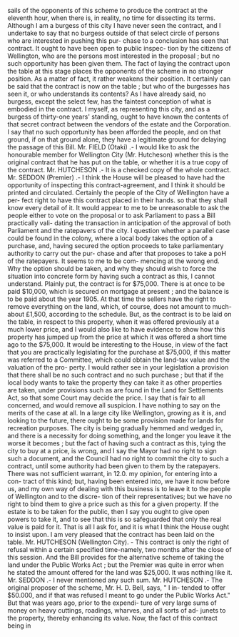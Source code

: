 sails of the opponents of this scheme to produce the contract at the eleventh hour, when there is, in reality, no time for dissecting its terms. Although I am a burgess of this city I have never seen the contract, and I undertake to say that no burgess outside of that select circle of persons who are interested in pushing this pur- chase to a conclusion has seen that contract. It ought to have been open to public inspec- tion by the citizens of Wellington, who are the persons most interested in the proposal ; but no such opportunity has been given them. The fact of laying the contract upon the table at this stage places the opponents of the scheme in no stronger position. As a matter of fact, it rather weakens their position. It certainly can be said that the contract is now on the table ; but who of the burgesses has seen it, or who understands its contents? As I have already said, no burgess, except the select few, has the faintest conception of what is embodied in the contract. I myself, as representing this city, and as a burgess of thirty-one years' standing, ought to have known the contents of that secret contract between the vendors of the estate and the Corporation. I say that no such opportunity has been afforded the people, and on that ground, if on that ground alone, they have a legitimate ground for delaying the passage of this Bill. Mr. FIELD (Otaki) .- I would like to ask the honourable member for Wellington City (Mr. Hutcheson) whether this is the original contract that he has put on the table, or whether it is a true copy of the contract. Mr. HUTCHESON .- It is a checked copy of the whole contract. Mr. SEDDON (Premier) .- I think the House will be pleased to have had the opportunity of inspecting this contract-agreement, and I think it should be printed and circulated. Certainly the people of the City of Wellington have a per- fect right to have this contract placed in their hands. so that they shall know every detail of it. It would appear to me to be unreasonable to ask the people either to vote on the proposal or to ask Parliament to pass a Bill practically vali- dating the transaction in anticipation of the approval of both Parliament and the ratepavers of the city. I question whether a parallel case could be found in the colony, where a local body takes the option of a purchase, and, having secured the option proceeds to take parliamentary authority to carry out the pur- chase and after that proposes to take a poH of the ratepayers. It seems to me to be com- mencing at the wrong end. Why the option should be taken, and why they should wish to force the situation into concrete form by having such a contract as this, I cannot understand. Plainly put, the contract is for $75,000. There is at once to be paid $10,000, which is secured on mortgage at present ; and the balance is to be paid about the year 1905. At that time the sellers have the right to remove everything on the land, which, of course, does not amount to much-about £1,500, according to the schedule. But, as the contract is to be laid on the table, in respect to this property, when it was offered previously at a much lower price, and I would also like to have evidence to show how this property has jumped up from the price at which it was offered a short time ago to the $75,000. It would be interesting to the House, in view of the fact that you are practically legislating for the purchase at $75,000, if this matter was referred to a Committee, which could obtain the land-tax value and the valuation of the pro- perty. I would rather see in your legislation a provision that there shall be no such contract and no such purchase ; but that if the local body wants to take the property they can take it as other properties are taken, under provisions such as are found in the Land for Settlements Act, so that some Court may decide the price. I say that is fair to all concerned, and would remove all suspicion. I have nothing to say on the merits of the case at all. In a large city like Wellington, growing as it is, and looking to the future, there ought to be some provision made for lands for recreation purposes. The city is being gradually hemmed and wedged in, and there is a necessity for doing something, and the longer you leave it the worse it becomes ; but the fact of having such a contract as this, tying the city to buy at a price, is wrong, and I say the Mayor had no right to sign such a document, and the Council had no right to commit the city to such a contract, until some authority had been given to them by the ratepayers. There was not sufficient warrant, in 12.0. my opinion, for entering into a con- tract of this kind; but, having been entered into, we have it now before us, and my own way of dealing with this business is to leave it to the people of Wellington and to the discre- tion of their representatives; but we have no right to bind them to give a price such as this for a given property. If the estate is to be taken for the public, then I say you ought to give open powers to take it, and to see that this is so safeguarded that only the real value is paid for it. That is all I ask for, and it is what I think the House ought to insist upon. I am very pleased that the contract has been laid on the table. Mr. HUTCHESON (Wellington City). - This contract is only the right of refusal within a certain specified time-namely, two months after the close of this session. And the Bill provides for the alternative scheme of taking the land under the Public Works Act ; but the Premier was quite in error when he stated the amount offered for the land was $25,000. It was nothing like it. Mr. SEDDON .- I never mentioned any such sum. Mr. HUTCHESON .- The original proposer of the scheme, Mr. H. D. Bell, says, " I in- tended to offer $50.000, and if that was refused I meant to go under the Public Works Act." But that was years ago, prior to the expendi- ture of very large sums of money on heavy cuttings, roadings, wharves, and all sorts of ad- junets to the property, thereby enhancing its value. Now, the fact of this contract being in 
